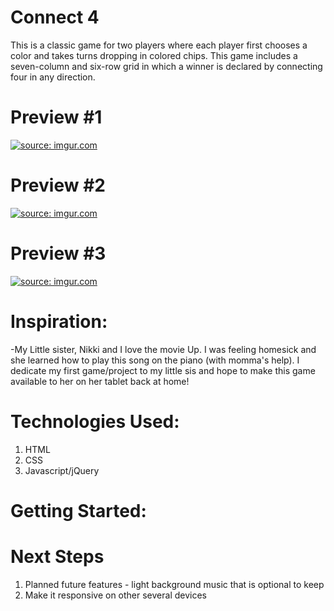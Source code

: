 # Connect 4

This is a classic game for two players where each player first chooses a color and takes turns dropping in colored chips. 
This game includes a seven-column and six-row grid in which a winner is declared by connecting four in any direction.



# Preview #1
<a href="https://imgur.com/QwJXCb0"><img src="https://i.imgur.com/QwJXCb0.png" title="source: imgur.com" /></a>

# Preview #2
<a href="https://imgur.com/5NpOWuw"><img src="https://i.imgur.com/5NpOWuw.png" title="source: imgur.com" /></a>

# Preview #3
<a href="https://imgur.com/5NpOWuw"><img src="https://i.imgur.com/5NpOWuw.png" title="source: imgur.com" /></a>

# Inspiration:
-My Little sister, Nikki and I love the movie Up. I was feeling homesick and she learned how to play this song on the piano (with momma's help). I dedicate my first game/project to my little sis and hope to make this game available to her on her tablet back at home!


# Technologies Used:
1. HTML
2. CSS
3. Javascript/jQuery

# Getting Started: <link>

# Next Steps
1. Planned future features - light background music that is optional to keep
2. Make it responsive on other several devices
